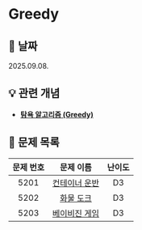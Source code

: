 # Greedy

## 📆 날짜
2025.09.08.

## 💡 관련 개념

* [**탐욕 알고리즘 (Greedy)**](https://github.com/ajjoona-git/TIL/blob/master/algorithm/greedy.md)


## 📌 문제 목록

| 문제 번호 | 문제 이름 | 난이도 | 
| :---: | :---: | :---: |
| 5201 | [컨테이너 운반](./5201/) | D3 |
| 5202 | [화물 도크](./5202/) | D3 |
| 5203 | [베이비진 게임](./5203/) | D3 |
